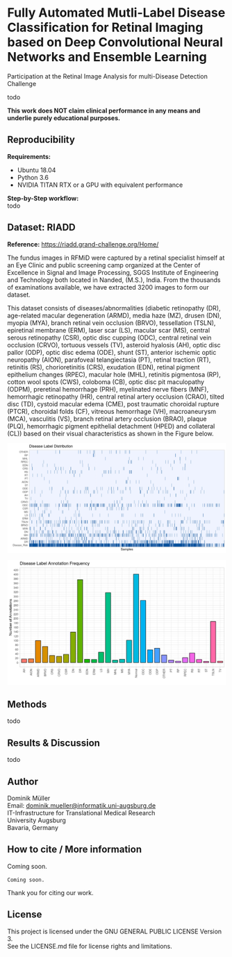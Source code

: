 # Fully Automated Mutli-Label Disease Classification for Retinal Imaging based on Deep Convolutional Neural Networks and Ensemble Learning

Participation at the Retinal Image Analysis for multi-Disease Detection Challenge

todo

**This work does NOT claim clinical performance in any means and underlie purely educational purposes.**

## Reproducibility

**Requirements:**
- Ubuntu 18.04
- Python 3.6
- NVIDIA TITAN RTX or a GPU with equivalent performance

**Step-by-Step workflow:**  
todo

## Dataset: RIADD

**Reference:** https://riadd.grand-challenge.org/Home/

The fundus images in RFMiD were captured by a retinal specialist himself at an Eye Clinic and public screening camp organized at the Center of Excellence in Signal and Image Processing, SGGS Institute of Engineering and Technology both located in Nanded, (M.S.), India.  From the thousands of examinations available, we have extracted 3200 images to form our dataset.

This dataset consists of diseases/abnormalities (diabetic retinopathy (DR), age-related macular degeneration (ARMD), media haze (MZ), drusen (DN), myopia (MYA), branch retinal vein occlusion (BRVO), tessellation (TSLN), epiretinal membrane (ERM), laser scar (LS), macular scar (MS), central serous retinopathy (CSR), optic disc cupping (ODC), central retinal vein occlusion (CRVO), tortuous vessels (TV), asteroid hyalosis (AH), optic disc pallor (ODP), optic disc edema (ODE), shunt (ST), anterior ischemic optic neuropathy (AION), parafoveal telangiectasia (PT), retinal traction (RT), retinitis (RS), chorioretinitis (CRS), exudation (EDN), retinal pigment epithelium changes (RPEC), macular hole (MHL), retinitis pigmentosa (RP), cotton wool spots (CWS), coloboma (CB), optic disc pit maculopathy (ODPM), preretinal hemorrhage (PRH), myelinated nerve fibers (MNF), hemorrhagic retinopathy (HR), central retinal artery occlusion (CRAO), tilted disc (TD), cystoid macular edema (CME), post traumatic choroidal rupture (PTCR), choroidal folds (CF), vitreous hemorrhage (VH), macroaneurysm (MCA), vasculitis (VS), branch retinal artery occlusion (BRAO), plaque (PLQ), hemorrhagic pigment epithelial detachment (HPED) and collateral (CL)) based on their visual characteristics as shown in the Figure below.

![fig_Heatmap](docs/label_heat.png)

![fig_LabelFreq](docs/label_freq.png)

## Methods

todo

## Results & Discussion

todo

## Author

Dominik Müller  
Email: dominik.mueller@informatik.uni-augsburg.de  
IT-Infrastructure for Translational Medical Research  
University Augsburg  
Bavaria, Germany

## How to cite / More information

Coming soon.

```
Coming soon.
```

Thank you for citing our work.

## License

This project is licensed under the GNU GENERAL PUBLIC LICENSE Version 3.  
See the LICENSE.md file for license rights and limitations.
